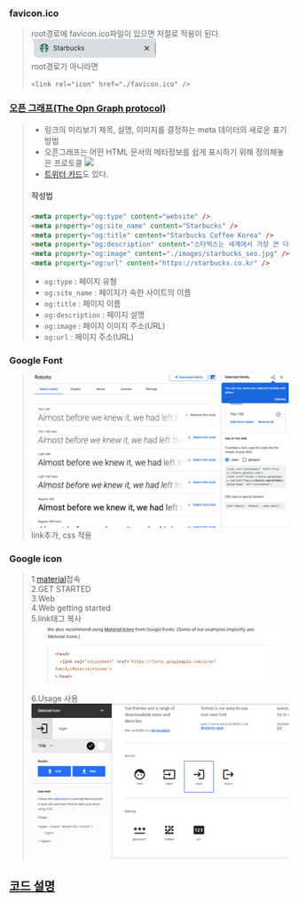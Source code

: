 ### favicon.ico
> root경로에 favicon.ico파일이 있으면 저절로 적용이 된다.  
> ![](../../md_image/favicon.png)  
> root경로가 아니라면   
>```
><link rel="icon" href="./favicon.ico" />
>```


### <a href = "https://ogp.me/">오픈 그래프(The Opn Graph protocol)</a>

> - 링크의 미리보기 제목, 설명, 이미지를 결정하는 meta 데이터의 새로운 표기 방법  
> - 오픈그래프는 어떤 HTML 문서의 메타정보를 쉽게 표시하기 위해 정의해놓은 프로토콜
>![](https://raw.githubusercontent.com/ParkYoungWoong/starbucks-vanilla-app/master/_assets/kakao_og_example.jpg)
> - <a href="https://developer.twitter.com/en/docs/twitter-for-websites/cards/guides/getting-started">트위터 카드</a>도 있다.  
>
>#### 작성법
>```html
><meta property="og:type" content="website" />
><meta property="og:site_name" content="Starbucks" />
><meta property="og:title" content="Starbucks Coffee Korea" />
><meta property="og:description" content="스타벅스는 세계에서 가장 큰 다국적 커피 전문점으로, 64개국에서 총 23,187개의 매점을 운영하고 있습니다." />
><meta property="og:image" content="./images/starbucks_seo.jpg" />
><meta property="og:url" content="https://starbucks.co.kr" />
>```
>
>- ```og:type``` : 페이지 유형
>- ```og:site_name``` : 페이지가 속한 사이트의 이름
>- ```og:title``` : 페이지 이름
>- ```og:description``` : 페이지 설명
>- ```og:image``` : 페이지 이미지 주소(URL)
>- ```og:url``` : 페이지 주소(URL)

### Google Font
>![](../../md_image/google-font.png)
>link추가, css 적용

### Google icon
>1.<a href ="https://material.io/">material</a>접속  
>2.GET STARTED  
>3.Web  
>4.Web getting started  
>5.link태그 복사
>![](../../md_image/google-icon.png)
>6.Usage 사용
>![](../../md_image/google-icon2.png) 

## <a href="https://github.com/Jiyong95/Frontend-/blob/main/project/starbucks/README/README1.md"> 코드 설명 </a>
